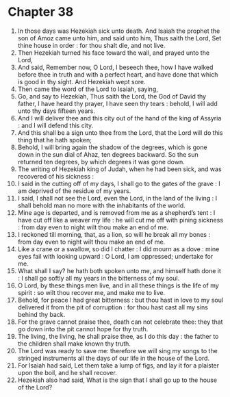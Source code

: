 # Chapter 38

1. In those days was Hezekiah sick unto death. And Isaiah the prophet the son of Amoz came unto him, and said unto him, Thus saith the Lord, Set thine house in order : for thou shalt die, and not live.
2. Then Hezekiah turned his face toward the wall, and prayed unto the Lord,
3. And said, Remember now, O Lord, I beseech thee, how I have walked before thee in truth and with a perfect heart, and have done that which is good in thy sight. And Hezekiah wept sore.
4. Then came the word of the Lord to Isaiah, saying,
5. Go, and say to Hezekiah, Thus saith the Lord, the God of David thy father, I have heard thy prayer, I have seen thy tears : behold, I will add unto thy days fifteen years.
6. And I will deliver thee and this city out of the hand of the king of Assyria : and I will defend this city.
7. And this shall be a sign unto thee from the Lord, that the Lord will do this thing that he hath spoken;
8. Behold, I will bring again the shadow of the degrees, which is gone down in the sun dial of Ahaz, ten degrees backward. So the sun returned ten degrees, by which degrees it was gone down.
9. The writing of Hezekiah king of Judah, when he had been sick, and was recovered of his sickness :
10. I said in the cutting off of my days, I shall go to the gates of the grave : I am deprived of the residue of my years.
11. I said, I shall not see the Lord, even the Lord, in the land of the living : I shall behold man no more with the inhabitants of the world.
12. Mine age is departed, and is removed from me as a shepherd’s tent : I have cut off like a weaver my life : he will cut me off with pining sickness : from day even to night wilt thou make an end of me.
13. I reckoned till morning, that, as a lion, so will he break all my bones : from day even to night wilt thou make an end of me.
14. Like a crane or a swallow, so did I chatter : I did mourn as a dove : mine eyes fail with looking upward : O Lord, I am oppressed; undertake for me.
15. What shall I say? he hath both spoken unto me, and himself hath done it : I shall go softly all my years in the bitterness of my soul.
16. O Lord, by these things men live, and in all these things is the life of my spirit : so wilt thou recover me, and make me to live.
17. Behold, for peace I had great bitterness : but thou hast in love to my soul delivered it from the pit of corruption : for thou hast cast all my sins behind thy back.
18. For the grave cannot praise thee, death can not celebrate thee: they that go down into the pit cannot hope for thy truth.
19. The living, the living, he shall praise thee, as I do this day : the father to the children shall make known thy truth.
20. The Lord was ready to save me: therefore we will sing my songs to the stringed instruments all the days of our life in the house of the Lord.
21. For Isaiah had said, Let them take a lump of figs, and lay it for a plaister upon the boil, and he shall recover.
22. Hezekiah also had said, What is the sign that I shall go up to the house of the Lord?

